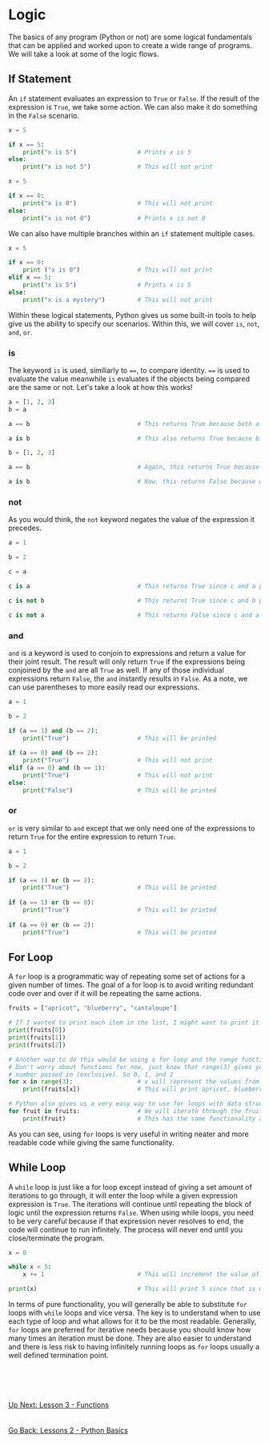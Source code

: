 # Logic
The basics of any program (Python or not) are some logical fundamentals that can be applied and worked upon to create
a wide range of programs. We will take a look at some of the logic flows.
    
## If Statement
An `if` statement evaluates an expression to `True` or `False`. If the result of the expression is `True`, we take some
action. We can also make it do something in the `False` scenario.

```python
x = 5

if x == 5:
    print("x is 5")                 # Prints x is 5
else:
    print("x is not 5")             # This will not print
``` 

```python
x = 5

if x == 0:
    print("x is 0")                 # This will not print
else:
    print("x is not 0")             # Prints x is not 0
``` 

We can also have multiple branches within an `if` statement multiple cases.

```python
x = 5

if x == 0:
    print ("x is 0")                # This will not print
elif x == 5:
    print("x is 5")                 # Prints x is 5
else:
    print("x is a mystery")         # This will not print
```

Within these logical statements, Python gives us some built-in tools to help give us the ability to specify our scenarios.
Within this, we will cover `is`, `not`, `and`, `or`.

### is
The keyword `is` is used, similiarly to `==`, to compare identity. `==` is used to evaluate the value meanwhile `is`
evaluates if the objects being compared are the same or not. Let's take a look at how this works!

```python
a = [1, 2, 3]
b = a

a == b                              # This returns True because both a and b have the same value [1, 2, 3]

a is b                              # This also returns True because b points to the list a

b = [1, 2, 3]

a == b                              # Again, this returns True because both a and b have the same value [1, 2, 3]

a is b                              # Now, this returns False because while b now points to a new list with the same value 
```

### not
As you would think, the `not` keyword negates the value of the expression it precedes.

```python
a = 1

b = 2

c = a

c is a                              # This returns True since c and a point to the same int

c is not b                          # This returns True since c and b point to different ints

c is not a                          # This returns False since c and a point to the same int
```

### and
`and` is a keyword is used to conjoin to expressions and return a value for their joint result. The result will only
return `True` if the expressions being conjoined by the `and` are all `True` as well. If any of those individual
expressions return `False`, the `and` instantly results in `False`. As a note, we can use parentheses to more easily
read our expressions.

```python
a = 1

b = 2

if (a == 1) and (b == 2):
    print("True")                   # This will be printed
    
if (a == 0) and (b == 2):
    print("True")                   # This will not print
elif (a == 0) and (b == 1):
    print("True")                   # This will not print        
else:
    print("False")                  # This will be printed
```

### or
`or` is very similar to `and` except that we only need one of the expressions to return `True` for the entire expression
to return `True`.

```python
a = 1

b = 2

if (a == 1) or (b == 2):
    print("True")                   # This will be printed
    
if (a == 1) or (b == 0):
    print("True")                   # This will be printed
    
if (a == 0) or (b == 2):
    print("True")                   # This will be printed
```

## For Loop
A `for` loop is a programmatic way of repeating some set of actions for a given number of times. The goal of a for loop
is to avoid writing redundant code over and over if it will be repeating the same actions.


```python
fruits = ["apricot", "blueberry", "cantaloupe"]

# If I wanted to print each item in the list, I might want to print it by the index
print(fruits[0])
print(fruits[1])
print(fruits[2])

# Another way to do this would be using a for loop and the range function
# Don't worry about functions for now, just know that range(3) gives you a list of numbers starting from 0 to the
# number passed in (exclusive). So 0, 1, and 2
for x in range(3):                  # x will represent the values from the range function
    print(fruits[x])                # This will print apricot, blueberry, and cataloupe each in new lines

# Python also gives us a very easy way to use for loops with data structures
for fruit in fruits:                # We will iterate through the fruits object and fruit will represent that value
    print(fruit)                    # This has the same functionality as above
```

As you can see, using `for` loops is very useful in writing neater and more readable code while giving the same
functionality.


## While Loop
A `while` loop is just like a for loop except instead of giving a set amount of iterations to go through, it will enter
the loop while a given expression expression is `True`. The iterations will continue until repeating the block of logic
until the expression returns `False`. When using while loops, you need to be very careful because if that expression
never resolves to end, the code will continue to run infinitely. The process will never end until you close/terminate
the program.

```python
x = 0

while x < 5:
    x += 1                          # This will increment the value of x each time until (x < 5) no longer returns True

print(x)                            # This will print 5 since that is when x < 5 is no longer True
```

In terms of pure functionality, you will generally be able to substitute `for` loops with `while` loops and vice versa.
The key is to understand when to use each type of loop and what allows for it to be the most readable. Generally, `for`
loops are preferred for iterative needs because you should know how many times an iteration must be done. They are also
easier to understand and there is less risk to having infinitely running loops as `for` loops usually a well defined
termination point.

\
\
\
\
[Up Next: Lesson 3 - Functions](../lesson03-functions/README.md)
\
\
\
[Go Back: Lessons 2 - Python Basics](README.md)

